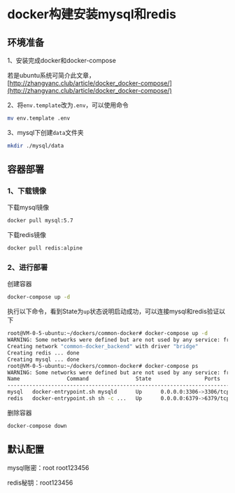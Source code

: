 # docker构建安装mysql和redis

## 环境准备
1、安装完成docker和docker-compose

若是ubuntu系统可简介此文章，[http://zhangyanc.club/article/docker_docker-compose/](http://zhangyanc.club/article/docker_docker-compose/)

2、将`env.template`改为`.env`，可以使用命令
```bash
mv env.template .env
```
3、mysql下创建`data`文件夹
```bash
mkdir ./mysql/data
```
## 容器部署
### 1、下载镜像
下载mysql镜像
```bash
docker pull mysql:5.7
```
下载redis镜像
```bash
docker pull redis:alpine
```
### 2、进行部署
创建容器
```bash
docker-compose up -d
```
执行以下命令，看到State为`up`状态说明启动成功，可以连接mysql和redis验证以下
```bash
root@VM-0-5-ubuntu:~/dockers/common-docker# docker-compose up -d
WARNING: Some networks were defined but are not used by any service: frontend
Creating network "common-docker_backend" with driver "bridge"
Creating redis ... done
Creating mysql ... done
root@VM-0-5-ubuntu:~/dockers/common-docker# docker-compose ps
WARNING: Some networks were defined but are not used by any service: frontend
Name               Command               State                 Ports              
----------------------------------------------------------------------------------
mysql   docker-entrypoint.sh mysqld      Up      0.0.0.0:3306->3306/tcp, 33060/tcp
redis   docker-entrypoint.sh sh -c ...   Up      0.0.0.0:6379->6379/tcp  
```

删除容器
```bash
docker-compose down
```

## 默认配置
mysql账密：root  root123456

redis秘钥：root123456